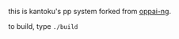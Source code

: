 this is kantoku's pp system forked from [oppai-ng](https://github.com/tsunyoku/oppai-ng).

to build, type ```./build```

